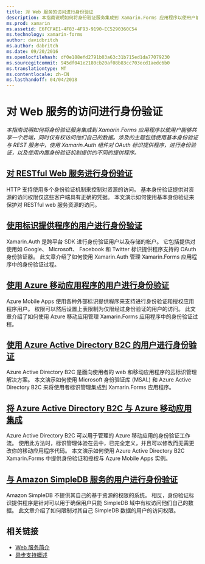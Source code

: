 ```yaml
---
title: 对 Web 服务的访问进行身份验证
description: 本指南说明如何将身份验证服务集成到 Xamarin.Forms 应用程序以使用户能够共享一个后端，同时仅有权访问他们自己的数据。 涉及的主题包括使用基本身份验证与 REST 服务中，使用 Xamarin.Auth 组件对 OAuth 标识提供程序，进行身份验证，以及使用内置身份验证机制提供的不同的提供程序。
ms.prod: xamarin
ms.assetid: E6FCFAE1-4F83-4F93-9190-EC5290360C54
ms.technology: xamarin-forms
author: davidbritch
ms.author: dabritch
ms.date: 09/20/2016
ms.openlocfilehash: df0e188efd2791b03a63c31b715ed1da77079230
ms.sourcegitcommit: 945df041e2180cb20af08b83cc703ecd1aedc6b0
ms.translationtype: MT
ms.contentlocale: zh-CN
ms.lasthandoff: 04/04/2018
---
```

# <a name="authenticating-access-to-web-services"></a>对 Web 服务的访问进行身份验证

_本指南说明如何将身份验证服务集成到 Xamarin.Forms 应用程序以使用户能够共享一个后端，同时仅有权访问他们自己的数据。涉及的主题包括使用基本身份验证与 REST 服务中，使用 Xamarin.Auth 组件对 OAuth 标识提供程序，进行身份验证，以及使用内置身份验证机制提供的不同的提供程序。_

## <a name="authenticating-a-restful-web-servicerestmd"></a>[对 RESTful Web 服务进行身份验证](rest.md)

HTTP 支持使用多个身份验证机制来控制对资源的访问。 基本身份验证提供对资源的访问权限仅这些客户端具有正确的凭据。 本文演示如何使用基本身份验证来保护对 RESTful web 服务资源的访问。

## <a name="authenticating-users-with-an-identity-provideroauthmd"></a>[使用标识提供程序的用户进行身份验证](oauth.md)

Xamarin.Auth 是跨平台 SDK 进行身份验证用户以及存储的帐户。 它包括提供对使用如 Google、 Microsoft、 Facebook 和 Twitter 标识提供程序支持的 OAuth 身份验证器。 此文章介绍了如何使用 Xamarin.Auth 管理 Xamarin.Forms 应用程序中的身份验证过程。

## <a name="authenticating-users-with-azure-mobile-appsazuremd"></a>[使用 Azure 移动应用程序的用户进行身份验证](azure.md)

Azure Mobile Apps 使用各种外部标识提供程序来支持进行身份验证和授权应用程序用户。 权限可以然后设置上表限制为仅限经过身份验证的用户的访问。 此文章介绍了如何使用 Azure 移动应用管理 Xamarin.Forms 应用程序中的身份验证过程。

## <a name="authenticating-users-with-azure-active-directory-b2cazure-ad-b2cmd"></a>[使用 Azure Active Directory B2C 的用户进行身份验证](azure-ad-b2c.md)

Azure Active Directory B2C 是面向使用者的 web 和移动应用程序的云标识管理解决方案。 本文演示如何使用 Microsoft 身份验证库 (MSAL) 和 Azure Active Directory B2C 来将使用者标识管理集成到 Xamarin.Forms 应用程序。

## <a name="integrating-azure-active-directory-b2c-with-azure-mobile-appsazure-ad-b2c-mobile-appmd"></a>[将 Azure Active Directory B2C 与 Azure 移动应用集成](azure-ad-b2c-mobile-app.md)

Azure Active Directory B2C 可以用于管理的 Azure 移动应用的身份验证工作流。 使用此方法时，标识管理体验在云中，已完全定义，并且可以修改而无需更改你的移动应用程序代码。 本文演示如何使用 Azure Active Directory B2C Xamarin.Forms 中提供身份验证和授权与 Azure Mobile Apps 实例。

## <a name="authenticating-users-with-an-amazon-simpledb-serviceawsmd"></a>[与 Amazon SimpleDB 服务的用户进行身份验证](aws.md)

Amazon SimpleDB 不提供其自己的基于资源的权限的系统。 相反，身份验证标识提供程序是针对可以用于确保用户只能 SimpleDB 域中有权访问他们自己的数据。 此文章介绍了如何限制对其自己 SimpleDB 数据的用户的访问权限。


## <a name="related-links"></a>相关链接

- [Web 服务简介](~/cross-platform/data-cloud/web-services/index.md)
- [异步支持概述](~/cross-platform/platform/async.md)
